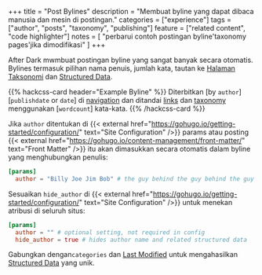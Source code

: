 +++
title = "Post Bylines"
description = "Membuat byline yang dapat dibaca manusia dan mesin di postingan."
categories = ["experience"]
tags = ["author", "posts", "taxonomy", "publishing"]
feature = ["related content", "code highlighter"]
notes = [
  "perbarui contoh postingan byline'taxonomy pages'jika dimodifikasi"
]
+++

After Dark mwmbuat postingan byline yang sangat banyak secara otomatis. Bylines termasuk pilihan nama penuis, jumlah kata, tautan ke [Halaman Taksonomi](../taxonomy-pages) dan [Structured Data](../structured-data).

{{% hackcss-card header="Example Byline" %}}
Diterbitkan [by `author`] [`publishdate` or `date`] di [navigation](/categories/navigation) dan ditandai [links](/tags/links) dan [taxonomy](/tags/taxonomy) menggunakan [`wordcount`] kata-kata.
{{% /hackcss-card %}}

Jika `author` ditentukan di {{< external href="https://gohugo.io/getting-started/configuration/" text="Site Configuration" />}} params atau posting {{< external href="https://gohugo.io/content-management/front-matter/" text="Front Matter" />}} itu akan dimasukkan secara otomatis dalam byline yang menghubungkan penulis:

```toml
[params]
  author = "Billy Joe Jim Bob" # the guy behind the guy behind the guy
```

Sesuaikan `hide_author` di {{< external href="https://gohugo.io/getting-started/configuration/" text="Site Configuration" />}} untuk menekan atribusi di seluruh situs:

```toml
[params]
  author = "" # optional setting, not required in config
  hide_author = true # hides author name and related structured data
```

Gabungkan dengan`categories` dan [Last Modified](../last-modified) untuk mengahasilkan [Structured Data](../structured-data) yang unik.
